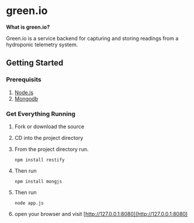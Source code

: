 # green.io

**What is green.io?**

  Green.io is a service backend for capturing and storing readings from a hydroponic telemetry system.

## Getting Started

### Prerequisits
1. [Node.js](https://nodejs.org/download/)
2. [Mongodb](https://www.mongodb.org/downloads)

### Get Everything Running
1. Fork or download the source
2. CD into the project directory
3. From the project directory run.

    `npm install restify`

4. Then run

    `npm install mongjs`

5. Then run

    `node app.js`

6. open your browser and visit  [http://127.0.0.1:8080](http://127.0.0.1:8080)
